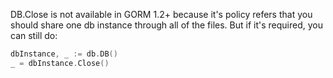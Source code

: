 

DB.Close is not available in GORM 1.2+ because it's policy refers that you should share one db instance through all of the files. 
But if it's required, you can still do:
```go
dbInstance, _ := db.DB()
_ = dbInstance.Close()
```
